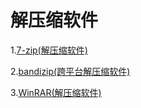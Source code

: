 # 解压缩软件

1.[7-zip(解压缩软件)](https://www.ghxi.com/7zip.html)

2.[bandizip(跨平台解压缩软件)](https://www.ghxi.com/bandizip.html)

3.[WinRAR(解压缩软件)](https://www.ghxi.com/winrarlh.html)